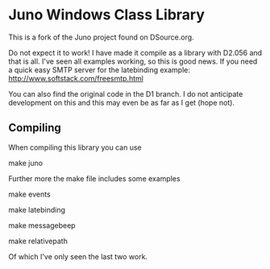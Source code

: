 Juno Windows Class Library
==========================

This is a fork of the Juno project found on DSource.org.

Do not expect it to work! I have made it compile as a library with D2.056 and that is all. I've seen all examples working, so this is good news. If you need a quick easy SMTP server for the latebinding example: http://www.softstack.com/freesmtp.html

You can also find the original code in the D1 branch. I do not anticipate development on this and this may even be as far as I get (hope not).

Compiling
---------

When compiling this library you can use

make juno

Further more the make file includes some examples

make events

make latebinding

make messagebeep

make relativepath

Of which I've only seen the last two work.
